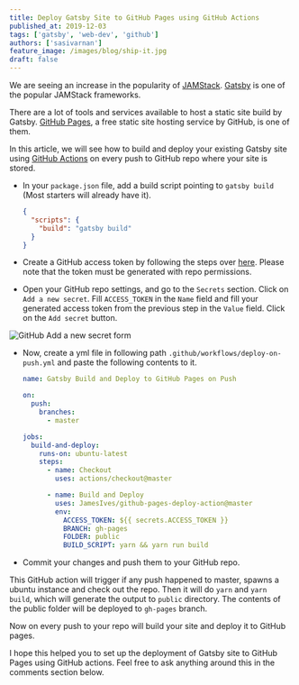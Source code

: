 ```yaml
---
title: Deploy Gatsby Site to GitHub Pages using GitHub Actions
published_at: 2019-12-03
tags: ['gatsby', 'web-dev', 'github']
authors: ['sasivarnan']
feature_image: /images/blog/ship-it.jpg
draft: false
---
```


We are seeing an increase in the popularity of [JAMStack](https://jamstack.org/). [Gatsby](https://www.gatsbyjs.org/) is one of the popular JAMStack frameworks.

There are a lot of tools and services available to host a static site build by Gatsby. [GitHub Pages](https://pages.github.com/), a free static site hosting service by GitHub, is one of them.

In this article, we will see how to build and deploy your existing Gatsby site using [GitHub Actions](https://github.com/features/actions) on every push to GitHub repo where your site is stored.

- In your `package.json` file, add a build script pointing to `gatsby build` (Most starters will already have it).

  ```json
  {
    "scripts": {
      "build": "gatsby build"
    }
  }
  ```

- Create a GitHub access token by following the steps over [here](https://help.github.com/en/github/authenticating-to-github/creating-a-personal-access-token-for-the-command-line). Please note that the token must be generated with repo permissions.

- Open your GitHub repo settings, and go to the `Secrets` section. Click on `Add a new secret`. Fill `ACCESS_TOKEN` in the `Name` field and fill your generated access token from the previous step in the `Value` field. Click on the `Add secret` button.

![GitHub Add a new secret form](./GitHub-Add_a_new_secret_form.png 'GitHub Add a new secret form')

- Now, create a yml file in following path `.github/workflows/deploy-on-push.yml` and paste the following contents to it.

  ```yml
  name: Gatsby Build and Deploy to GitHub Pages on Push

  on:
    push:
      branches:
        - master

  jobs:
    build-and-deploy:
      runs-on: ubuntu-latest
      steps:
        - name: Checkout
          uses: actions/checkout@master

        - name: Build and Deploy
          uses: JamesIves/github-pages-deploy-action@master
          env:
            ACCESS_TOKEN: ${{ secrets.ACCESS_TOKEN }}
            BRANCH: gh-pages
            FOLDER: public
            BUILD_SCRIPT: yarn && yarn run build
  ```

- Commit your changes and push them to your GitHub repo.

This GitHub action will trigger if any push happened to master, spawns a ubuntu instance and check out the repo. Then it will do `yarn` and `yarn build`, which will generate the output to `public` directory. The contents of the public folder will be deployed to `gh-pages` branch.

Now on every push to your repo will build your site and deploy it to GitHub pages.

I hope this helped you to set up the deployment of Gatsby site to GitHub Pages using GitHub actions. Feel free to ask anything around this in the comments section below.
